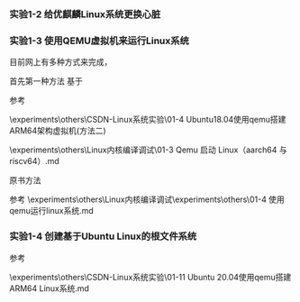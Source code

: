 ### 实验1-2 给优麒麟Linux系统更换心脏



### 实验1-3 使用QEMU虚拟机来运行Linux系统 

目前网上有多种方式来完成，

首先第一种方法 基于

参考 

\experiments\others\CSDN-Linux系统实验\01-4 Ubuntu18.04使用qemu搭建ARM64架构虚拟机(方法二)

\experiments\others\Linux内核编译调试\01-3 Qemu 启动 Linux（aarch64 与 riscv64）.md



原书方法

参考 \experiments\others\Linux内核编译调试\experiments\others\01-4 使用qemu运行linux系统.md



### 实验1-4 创建基于Ubuntu Linux的根文件系统

参考

\experiments\others\CSDN-Linux系统实验\01-11 Ubuntu 20.04使用qemu搭建ARM64 Linux系统.md


